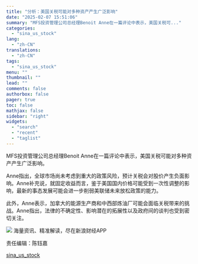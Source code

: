 ```yaml
---
title: "分析：美国关税可能对多种资产产生广泛影响"
date: "2025-02-07 15:51:06"
summary: "MFS投资管理公司总经理Benoit Anne在一篇评论中表示，美国关税可..."
categories:
  - "sina_us_stock"
lang:
  - "zh-CN"
translations:
  - "zh-CN"
tags:
  - "sina_us_stock"
menu: ""
thumbnail: ""
lead: ""
comments: false
authorbox: false
pager: true
toc: false
mathjax: false
sidebar: "right"
widgets:
  - "search"
  - "recent"
  - "taglist"
---
```


MFS投资管理公司总经理Benoit Anne在一篇评论中表示，美国关税可能对多种资产产生广泛影响。

Anne指出，全球市场尚未考虑到重大的政策风险，预计关税会对股价产生负面影响。Anne补充说，就固定收益而言，鉴于美国国内价格可能受到一次性调整的影响，最新的事态发展可能会进一步削弱美联储未来放松政策的能力。

此外，Anne表示，加拿大的能源生产商和中西部炼油厂可能会面临关税带来的挑战。Anne指出，法律的不确定性、影响潜在的拓展性以及政府间的谈判也受到密切关注。












![](//n.sinaimg.cn/finance/cece9e13/20240627/655959900_20240627.png)
海量资讯、精准解读，尽在新浪财经APP



责任编辑：陈钰嘉

[sina_us_stock](https://finance.sina.com.cn/stock/usstock/c/2025-02-07/doc-ineirwnf0100040.shtml)
